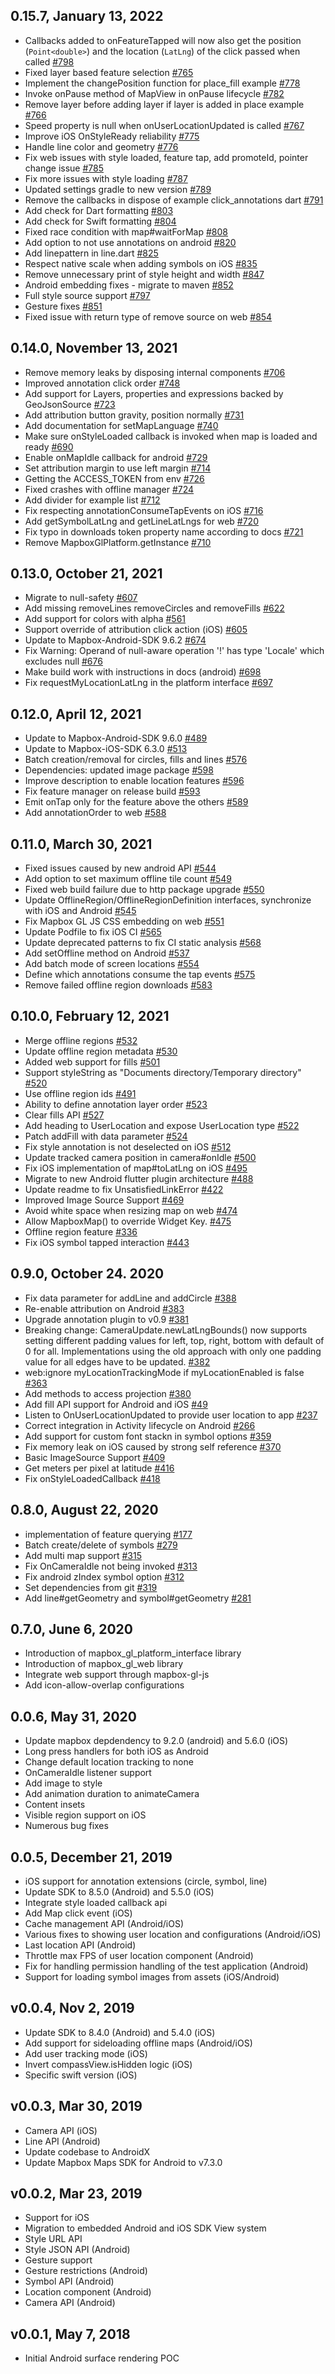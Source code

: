 ## 0.15.7, January 13, 2022
* Callbacks added to onFeatureTapped will now also get the position (`Point<double>`) and the location (`LatLng`) of the click passed when called [#798](https://github.com/flutter-mapbox-gl/maps/pull/798) 
* Fixed layer based feature selection [#765](https://github.com/flutter-mapbox-gl/maps/pull/765)
* Implement the changePosition function for place_fill example [#778](https://github.com/flutter-mapbox-gl/maps/pull/778)
* Invoke onPause method of MapView in onPause lifecycle [#782](https://github.com/flutter-mapbox-gl/maps/pull/782)
* Remove layer before adding layer if layer is added in place example [#766](https://github.com/flutter-mapbox-gl/maps/pull/766)
* Speed property is null when onUserLocationUpdated is called [#767](https://github.com/flutter-mapbox-gl/maps/pull/767)
* Improve iOS OnStyleReady reliability [#775](https://github.com/flutter-mapbox-gl/maps/pull/775)
* Handle line color and geometry [#776](https://github.com/flutter-mapbox-gl/maps/pull/776)
* Fix web issues with style loaded, feature tap, add promoteId, pointer change issue [#785](https://github.com/flutter-mapbox-gl/maps/pull/785)
* Fix more issues with style loading [#787](https://github.com/flutter-mapbox-gl/maps/pull/787)
* Updated settings gradle to new version [#789](https://github.com/flutter-mapbox-gl/maps/pull/789)
* Remove the callbacks in dispose of example click_annotations dart [#791](https://github.com/flutter-mapbox-gl/maps/pull/791)
* Add check for Dart formatting [#803](https://github.com/flutter-mapbox-gl/maps/pull/803)
* Add check for Swift formatting [#804](https://github.com/flutter-mapbox-gl/maps/pull/804)
* Fixed race condition with map#waitForMap [#808](https://github.com/flutter-mapbox-gl/maps/pull/808)
* Add option to not use annotations on android [#820](https://github.com/flutter-mapbox-gl/maps/pull/820)
* Add linepattern in line.dart [#825](https://github.com/flutter-mapbox-gl/maps/pull/825)
* Respect native scale when adding symbols on iOS [#835](https://github.com/flutter-mapbox-gl/maps/pull/835)
* Remove unnecessary print of style height and width [#847](https://github.com/flutter-mapbox-gl/maps/pull/847)
* Android embedding fixes - migrate to maven [#852](https://github.com/flutter-mapbox-gl/maps/pull/852)
* Full style source support [#797](https://github.com/flutter-mapbox-gl/maps/pull/797)
* Gesture fixes [#851](https://github.com/flutter-mapbox-gl/maps/pull/851)
* Fixed issue with return type of remove source on web [#854](https://github.com/flutter-mapbox-gl/maps/pull/854)

## 0.14.0, November 13, 2021
* Remove memory leaks by disposing internal components [#706](https://github.com/tobrun/flutter-mapbox-gl/pull/706) 
* Improved annotation click order [#748](https://github.com/tobrun/flutter-mapbox-gl/pull/748)
* Add support for Layers, properties and expressions backed by GeoJsonSource [#723](https://github.com/tobrun/flutter-mapbox-gl/pull/723)
* Add attribution button gravity, position normally [#731](https://github.com/tobrun/flutter-mapbox-gl/pull/731)
* Add documentation for setMapLanguage [#740](https://github.com/tobrun/flutter-mapbox-gl/pull/740)
* Make sure onStyleLoaded callback is invoked when map is loaded and ready [#690](https://github.com/tobrun/flutter-mapbox-gl/pull/690)
* Enable onMapIdle callback for android [#729](https://github.com/tobrun/flutter-mapbox-gl/pull/729)
* Set attribution margin to use left margin [#714](https://github.com/tobrun/flutter-mapbox-gl/pull/714)
* Getting the ACCESS_TOKEN from env [#726](https://github.com/tobrun/flutter-mapbox-gl/pull/726)
* Fixed crashes with offline manager [#724](https://github.com/tobrun/flutter-mapbox-gl/pull/724)
* Add divider for example list [#712](https://github.com/tobrun/flutter-mapbox-gl/pull/712)
* Fix respecting annotationConsumeTapEvents on iOS [#716](https://github.com/tobrun/flutter-mapbox-gl/pull/716)
* Add getSymbolLatLng and getLineLatLngs for web [#720](https://github.com/tobrun/flutter-mapbox-gl/pull/720)
* Fix typo in downloads token property name according to docs [#721](https://github.com/tobrun/flutter-mapbox-gl/pull/721)
* Remove MapboxGlPlatform.getInstance [#710](https://github.com/tobrun/flutter-mapbox-gl/pull/710)

## 0.13.0, October 21, 2021
* Migrate to null-safety [#607](https://github.com/tobrun/flutter-mapbox-gl/pull/607)
* Add missing removeLines removeCircles and removeFills [#622](https://github.com/tobrun/flutter-mapbox-gl/pull/622)
* Add support for colors with alpha [#561](https://github.com/tobrun/flutter-mapbox-gl/pull/561)
* Support override of attribution click action (iOS) [#605](https://github.com/tobrun/flutter-mapbox-gl/pull/605)
* Update to Mapbox-Android-SDK 9.6.2 [#674](https://github.com/tobrun/flutter-mapbox-gl/pull/674)
* Fix Warning: Operand of null-aware operation '!' has type 'Locale' which excludes null [#676](https://github.com/tobrun/flutter-mapbox-gl/pull/676)
* Make build work with instructions in docs (android) [#698](https://github.com/tobrun/flutter-mapbox-gl/pull/698)
* Fix requestMyLocationLatLng in the platform interface [#697](https://github.com/tobrun/flutter-mapbox-gl/pull/697)

## 0.12.0, April 12, 2021
* Update to Mapbox-Android-SDK 9.6.0 [#489](https://github.com/tobrun/flutter-mapbox-gl/pull/489)
* Update to Mapbox-iOS-SDK 6.3.0 [#513](https://github.com/tobrun/flutter-mapbox-gl/pull/513)
* Batch creation/removal for circles, fills and lines [#576](https://github.com/tobrun/flutter-mapbox-gl/pull/576)
* Dependencies: updated image package [#598](https://github.com/tobrun/flutter-mapbox-gl/pull/598)
* Improve description to enable location features [#596](https://github.com/tobrun/flutter-mapbox-gl/pull/596)
* Fix feature manager on release build [#593](https://github.com/tobrun/flutter-mapbox-gl/pull/593)
* Emit onTap only for the feature above the others [#589](https://github.com/tobrun/flutter-mapbox-gl/pull/589)
* Add annotationOrder to web [#588](https://github.com/tobrun/flutter-mapbox-gl/pull/588)

## 0.11.0, March 30, 2021
* Fixed issues caused by new android API [#544](https://github.com/tobrun/flutter-mapbox-gl/pull/544)
* Add option to set maximum offline tile count [#549](https://github.com/tobrun/flutter-mapbox-gl/pull/549)
* Fixed web build failure due to http package upgrade [#550](https://github.com/tobrun/flutter-mapbox-gl/pull/550)
* Update OfflineRegion/OfflineRegionDefinition interfaces, synchronize with iOS and Android [#545](https://github.com/tobrun/flutter-mapbox-gl/pull/545)
* Fix Mapbox GL JS CSS embedding on web [#551](https://github.com/tobrun/flutter-mapbox-gl/pull/551)
* Update Podfile to fix iOS CI [#565](https://github.com/tobrun/flutter-mapbox-gl/pull/565)
* Update deprecated patterns to fix CI static analysis [#568](https://github.com/tobrun/flutter-mapbox-gl/pull/568)
* Add setOffline method on Android [#537](https://github.com/tobrun/flutter-mapbox-gl/pull/537)
* Add batch mode of screen locations [#554](https://github.com/tobrun/flutter-mapbox-gl/pull/554)
* Define which annotations consume the tap events [#575](https://github.com/tobrun/flutter-mapbox-gl/pull/575)
* Remove failed offline region downloads [#583](https://github.com/tobrun/flutter-mapbox-gl/pull/583)

## 0.10.0, February 12, 2021
* Merge offline regions [#532](https://github.com/tobrun/flutter-mapbox-gl/pull/532)
* Update offline region metadata [#530](https://github.com/tobrun/flutter-mapbox-gl/pull/530)
* Added web support for fills [#501](https://github.com/tobrun/flutter-mapbox-gl/pull/501)
* Support styleString as "Documents directory/Temporary directory" [#520](https://github.com/tobrun/flutter-mapbox-gl/pull/520)
* Use offline region ids [#491](https://github.com/tobrun/flutter-mapbox-gl/pull/491)
* Ability to define annotation layer order [#523](https://github.com/tobrun/flutter-mapbox-gl/pull/523)
* Clear fills API [#527](https://github.com/tobrun/flutter-mapbox-gl/pull/527)
* Add heading to UserLocation and expose UserLocation type [#522](https://github.com/tobrun/flutter-mapbox-gl/pull/522)
* Patch addFill with data parameter [#524](https://github.com/tobrun/flutter-mapbox-gl/pull/524)
* Fix style annotation is not deselected on iOS [#512](https://github.com/tobrun/flutter-mapbox-gl/pull/512)
* Update tracked camera position in camera#onIdle [#500](https://github.com/tobrun/flutter-mapbox-gl/pull/500)
* Fix iOS implementation of map#toLatLng on iOS [#495](https://github.com/tobrun/flutter-mapbox-gl/pull/495)
* Migrate to new Android flutter plugin architecture [#488](https://github.com/tobrun/flutter-mapbox-gl/pull/488)
* Update readme to fix UnsatisfiedLinkError [#422](https://github.com/tobrun/flutter-mapbox-gl/pull/442)
* Improved Image Source Support [#469](https://github.com/tobrun/flutter-mapbox-gl/pull/469)
* Avoid white space when resizing map on web [#474](https://github.com/tobrun/flutter-mapbox-gl/pull/474)
* Allow MapboxMap() to override Widget Key. [#475](https://github.com/tobrun/flutter-mapbox-gl/pull/475)
* Offline region feature [#336](https://github.com/tobrun/flutter-mapbox-gl/pull/336)
* Fix iOS symbol tapped interaction [#443](https://github.com/tobrun/flutter-mapbox-gl/pull/443)

## 0.9.0,  October 24. 2020
* Fix data parameter for addLine and addCircle [#388](https://github.com/tobrun/flutter-mapbox-gl/pull/388)
* Re-enable attribution on Android [#383](https://github.com/tobrun/flutter-mapbox-gl/pull/383)
* Upgrade annotation plugin to v0.9 [#381](https://github.com/tobrun/flutter-mapbox-gl/pull/381)
* Breaking change: CameraUpdate.newLatLngBounds() now supports setting different padding values for left, top, right, bottom with default of 0 for all. Implementations using the old approach with only one padding value for all edges have to be updated. [#382](https://github.com/tobrun/flutter-mapbox-gl/pull/382)
* web:ignore myLocationTrackingMode if myLocationEnabled is false [#363](https://github.com/tobrun/flutter-mapbox-gl/pull/363)
* Add methods to access projection [#380](https://github.com/tobrun/flutter-mapbox-gl/pull/380)
* Add fill API support for Android and iOS [#49](https://github.com/tobrun/flutter-mapbox-gl/pull/49)
* Listen to OnUserLocationUpdated to provide user location to app [#237](https://github.com/tobrun/flutter-mapbox-gl/pull/237)
* Correct integration in Activity lifecycle on Android [#266](https://github.com/tobrun/flutter-mapbox-gl/pull/266)
* Add support for custom font stackn in symbol options [#359](https://github.com/tobrun/flutter-mapbox-gl/pull/359)
* Fix memory leak on iOS caused by strong self reference [#370](https://github.com/tobrun/flutter-mapbox-gl/pull/370)
* Basic ImageSource Support [#409](https://github.com/tobrun/flutter-mapbox-gl/pull/409)
* Get meters per pixel at latitude [#416](https://github.com/tobrun/flutter-mapbox-gl/pull/416)
* Fix onStyleLoadedCallback [#418](https://github.com/tobrun/flutter-mapbox-gl/pull/418)

## 0.8.0, August 22, 2020
- implementation of feature querying [#177](https://github.com/tobrun/flutter-mapbox-gl/pull/177)
- Batch create/delete of symbols [#279](https://github.com/tobrun/flutter-mapbox-gl/pull/279)
- Add multi map support [#315](https://github.com/tobrun/flutter-mapbox-gl/pull/315)
- Fix OnCameraIdle not being invoked [#313](https://github.com/tobrun/flutter-mapbox-gl/pull/313)
- Fix android zIndex symbol option [#312](https://github.com/tobrun/flutter-mapbox-gl/pull/312)
- Set dependencies from git [#319](https://github.com/tobrun/flutter-mapbox-gl/pull/319)
- Add line#getGeometry and symbol#getGeometry [#281](https://github.com/tobrun/flutter-mapbox-gl/pull/281)

## 0.7.0, June 6, 2020
* Introduction of mapbox_gl_platform_interface library
* Introduction of mapbox_gl_web library
* Integrate web support through mapbox-gl-js
* Add icon-allow-overlap configurations

## 0.0.6, May 31, 2020
* Update mapbox depdendency to 9.2.0 (android) and 5.6.0 (iOS)
* Long press handlers for both iOS as Android
* Change default location tracking to none
* OnCameraIdle listener support
* Add image to style
* Add animation duration to animateCamera
* Content insets
* Visible region support on iOS
* Numerous bug fixes

## 0.0.5, December 21, 2019
* iOS support for annotation extensions (circle, symbol, line)
* Update SDK to 8.5.0 (Android) and 5.5.0 (iOS)
* Integrate style loaded callback api
* Add Map click event (iOS)
* Cache management API (Android/iOS)
* Various fixes to showing user location and configurations (Android/iOS)
* Last location API (Android)
* Throttle max FPS of user location component (Android)
* Fix for handling permission handling of the test application (Android)
* Support for loading symbol images from assets (iOS/Android)

## v0.0.4, Nov 2, 2019
* Update SDK to 8.4.0 (Android) and 5.4.0 (iOS)
* Add support for sideloading offline maps (Android/iOS)
* Add user tracking mode (iOS)
* Invert compassView.isHidden logic (iOS)
* Specific swift version (iOS)

## v0.0.3, Mar 30, 2019
* Camera API (iOS)
* Line API (Android)
* Update codebase to AndroidX
* Update Mapbox Maps SDK for Android to v7.3.0

## v0.0.2, Mar 23, 2019
* Support for iOS
* Migration to embedded Android and iOS SDK View system
* Style URL API
* Style JSON API (Android)
* Gesture support
* Gesture restrictions (Android)
* Symbol API (Android)
* Location component (Android)
* Camera API (Android)

## v0.0.1, May 7, 2018
* Initial Android surface rendering POC
